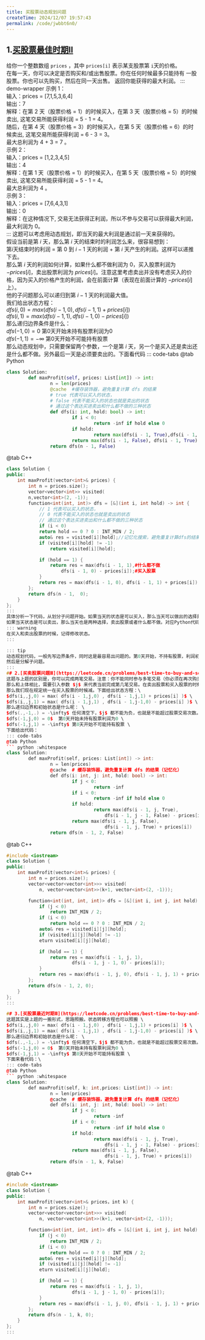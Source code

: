 ```yaml
---
title: 买股票动态规划问题
createTime: 2024/12/07 19:57:43
permalink: /code/jwbbt6n0/
---
```

## 1.[买股票最佳时期Ⅱ](https://leetcode.cn/problems/best-time-to-buy-and-sell-stock-ii/description/)
给你一个整数数组 `prices` ，其中 `prices[i]` 表示某支股票第 `i`天的价格。\
在每一天，你可以决定是否购买和/或出售股票。你在任何时候最多只能持有 一股 股票。你也可以先购买，然后在同一天出售。
返回你能获得的最大利润。
::: demo-wrapper
示例 1：\
输入：prices = [7,1,5,3,6,4]\
输出：7\
解释：在第 2 天（股票价格 = 1）的时候买入，在第 3 天（股票价格 = 5）的时候卖出, 这笔交易所能获得利润 = 5 - 1 = 4。\
随后，在第 4 天（股票价格 = 3）的时候买入，在第 5 天（股票价格 = 6）的时候卖出, 这笔交易所能获得利润 = 6 - 3 = 3。\
最大总利润为 4 + 3 = 7 。\
示例 2：\
输入：prices = [1,2,3,4,5]\
输出：4\
解释：在第 1 天（股票价格 = 1）的时候买入，在第 5 天（股票价格 = 5）的时候卖出, 这笔交易所能获得利润 = 5 - 1 = 4。\
最大总利润为 4 。\
示例 3：\
输入：prices = [7,6,4,3,1]\
输出：0\
解释：在这种情况下, 交易无法获得正利润，所以不参与交易可以获得最大利润，最大利润为 0。\
:::
这题可以考虑用动态规划，即当天的最大利润是通过前一天来获得的。\
假设当前是第 $i$ 天，那么第 $i$ 天的结束时的利润怎么来，很容易想到：\
第i天结束时的利润 = 第 $0$ 到 $i-1$ 天的利润 + 第 $i$ 天产生的利润。这样可以递推下去。\
那么第 $i$ 天的利润如何计算，如果什么都不做利润为 $0$，买入股票利润为 $-prices[i]$，卖出股票利润为 $prices[i]$。注意这里考虑卖出并没有考虑买入的价格，因为买入的价格产生的利润，会在前面计算（表现在前面计算的 $-prices[i]$ 上）。\
他的子问题那么可以递归到第 $i-1$ 天的利润最大值。\
我们给出状态方程：\
$dfs(i,0) = max( dfs(i - 1,0) , dfs(i - 1,1) + prices[i] )$ \
$dfs(i,1) = max( dfs(i - 1,1) , dfs(i - 1,0) - prices[i] )$ \
那么递归边界条件是什么：\
$dfs(-1,0) = 0$  第0天开始未持有股票利润为0 \
$dfs(-1,1) = -\infty$ 第0天开始不可能持有股票 \
那么动态规划中，只需要保留两个参数，一个是第 $i$ 天，另一个是买入还是卖出还是什么都不做。另外最后一天是必须要卖出的。下面看代码
::: code-tabs
@tab Python
``` python :whitespace
class Solution:
		def maxProfit(self, prices: List[int]) -> int:
				n = len(prices)
				@cache  #缓存装饰器，避免重复计算 dfs 的结果
				# true 代表可以买入的状态，
				# false 代表不能买入的状态也就是卖出的状态
				# 通过这个表达买进卖出和什么都不做的三种状态
				def dfs(i: int, hold: bool) -> int:
						if i < 0:
								return -inf if hold else 0
						if hold:
								return max(dfs(i - 1, True),dfs(i - 1, False) - prices[i])
						return max(dfs(i - 1, False), dfs(i - 1, True) + prices[i])
				return dfs(n - 1, False)
```
@tab C++
``` c++ :whitespace
class Solution {
public:
	int maxProfit(vector<int>& prices) {
		int n = prices.size();
		vector<vector<int>> visited(
		n,vector<int>(2, -1));
		function<int(int, int)> dfs = [&](int i, int hold) -> int {
			// 1 代表可以买入的状态，
			// 0 代表不能买入的状态也就是卖出的状态
			// 通过这个表达买进卖出和什么都不做的三种状态
			if (i < 0)
			return hold == 0 ? 0 : INT_MIN / 2;
			auto& res = visited[i][hold];//记忆化搜索，避免重复计算dfs的结果
			if (visited[i][hold] != -1)
				return visited[i][hold];

			if (hold == 1) {
				return res = max(dfs(i - 1, 1),#什么都不做
					dfs(i - 1, 0) - prices[i]);#买入股票
			}
			return res = max(dfs(i - 1, 0), dfs(i - 1, 1) + prices[i]);
		};
		return dfs(n - 1,  0);
	}
};
:::
具体分析一下代码，从划分子问题开始。如果当天的状态是可以买入，那么当天可以做出的选择是买出股票，或者什么都不做，二者取最大值。对应Python代码中第10行的内容。
如果当天状态是可以卖出，那么当天也是两种选择，卖出股票或者什么都不做。对应Python代码其14行的内容。
::: warning
在买入和卖出股票的时候，记得修改状态。
:::

::: tip
动态规划代码，一般先写边界条件，同时这是最容易出问题的。第0天开始，不持有股票，利润初始化为0.持有股票这个是不可能的状态定义为负无穷。
然后是分解子问题。
:::
## 2.[买卖股票问题Ⅲ](https://leetcode.cn/problems/best-time-to-buy-and-sell-stock-iii/description/)
这题与上题的区别是，你可以完成两笔交易。注意：你不能同时参与多笔交易（你必须在再次购买前出售掉之前的股票）。
那么和上体相比，需要引入参数 $j$ 来代表当前完成第几笔交易。在卖出股票和买入股票的时候修改 $j$。前面的思路是类似的，关键是怎么样修改 $j$ 的值。我们可以统一规定在卖出或者买入的时候减，这样可以避免了重复计算。
那么我们现在规定统一在买入股票的时候减。下面给出状态方程：\
$dfs(i,,j,0) = max( dfs(i - 1,j,0) , dfs(i - 1,j,1) + prices[i] )$ \
$dfs(i,,j,1) = max( dfs(i - 1,j,1) , dfs(i - 1,j-1,0) - prices[i] )$ \
那么递归边界和初始状态是什么呢： \
$dfs(.,-1,.) = -\infty$ 任何清空下，$j$ 都不能为负，也就是不能超过股票交易次数。  \
$dfs(-1,j,0) = 0$  第0天开始未持有股票利润为0 \
$dfs(-1,j,1) = -\infty$ 第0天开始不可能持有股票 \
下面给出代码：
::: code-tabs
@tab Python
``` python :whitespace
class Solution:
		def maxProfit(self, prices: List[int]) -> int:
				n = len(prices)
				@cache  # 缓存装饰器，避免重复计算 dfs 的结果（记忆化）
				def dfs(i: int, j: int, hold: bool) -> int:
						if j < 0:
								return -inf
						if i < 0:
								return -inf if hold else 0
						if hold:
								return max(dfs(i - 1, j, True), 
									dfs(i - 1, j - 1, False) - prices[i])
						return max(dfs(i - 1, j, False), 
									dfs(i - 1, j, True) + prices[i])
				return dfs(n - 1, 2, False)
```
@tab C++
``` c++ :whitespace
#include <iostream>
class Solution {
public:
	int maxProfit(vector<int>& prices) {
		int n = prices.size();
		vector<vector<vector<int>>> visited(
			n, vector<vector<int>>(k+1, vector<int>(2, -1)));

		function<int(int, int, int)> dfs = [&](int i, int j, int hold) -> int {
			if (j < 0)
				return INT_MIN / 2;
			if (i < 0)
				return hold == 0 ? 0 : INT_MIN / 2;
			auto& res = visited[i][j][hold];
			if (visited[i][j][hold] != -1)
			eturn visited[i][j][hold];

			if (hold == 1) {
				return res = max(dfs(i - 1, j, 1),
						dfs(i - 1, j - 1, 0) - prices[i]);
			}
			return res = max(dfs(i - 1, j, 0), dfs(i - 1, j, 1) + prices[i]);
		};
		return dfs(n - 1, 2, 0);
	}
};
:::

## 3.[买股票最近时期Ⅲ](https://leetcode.cn/problems/best-time-to-buy-and-sell-stock-iv/description/)
这题其实是上题的一搬形式，思路照搬。状态转移方程也可以照搬 \
$dfs(i,,j,0) = max( dfs(i - 1,j,0) , dfs(i - 1,j,1) + prices[i] )$ \
$dfs(i,,j,1) = max( dfs(i - 1,j,1) , dfs(i - 1,j-1,0) - prices[i] )$ \
那么递归边界和初始状态是什么呢： \
$dfs(.,-1,.) = -\infty$ 任何清空下，$j$ 都不能为负，也就是不能超过股票交易次数。  \
$dfs(-1,j,0) = 0$  第0天开始未持有股票利润为0 \
$dfs(-1,j,1) = -\infty$ 第0天开始不可能持有股票 \
下面来看代码：\
::: code-tabs
@tab Python
``` python :whitespace
class Solution:
		def maxProfit(self, k: int,prices: List[int]) -> int:
				n = len(prices)
				@cache  # 缓存装饰器，避免重复计算 dfs 的结果（记忆化）
				def dfs(i: int, j: int, hold: bool) -> int:
						if j < 0:
								return -inf
						if i < 0:
								return -inf if hold else 0
						if hold:
								return max(dfs(i - 1, j, True), 
									dfs(i - 1, j - 1, False) - prices[i])
						return max(dfs(i - 1, j, False), 
									dfs(i - 1, j, True) + prices[i])
				return dfs(n - 1, k, False)

```
@tab C++
``` c++ :whitespace
#include <iostream>
class Solution {
public:
	int maxProfit(vector<int>& prices，int k) {
		int n = prices.size();
		vector<vector<vector<int>>> visited(
			n, vector<vector<int>>(k+1, vector<int>(2, -1)));

		function<int(int, int, int)> dfs = [&](int i, int j, int hold) -> int {
			if (j < 0)
				return INT_MIN / 2;
			if (i < 0)
				return hold == 0 ? 0 : INT_MIN / 2;
			auto& res = visited[i][j][hold];
			if (visited[i][j][hold] != -1)
			eturn visited[i][j][hold];

			if (hold == 1) {
				return res = max(dfs(i - 1, j, 1),
						dfs(i - 1, j - 1, 0) - prices[i]);
			}
			return res = max(dfs(i - 1, j, 0), dfs(i - 1, j, 1) + prices[i]);
		};
		return dfs(n - 1, k, 0);
	}
};
:::


